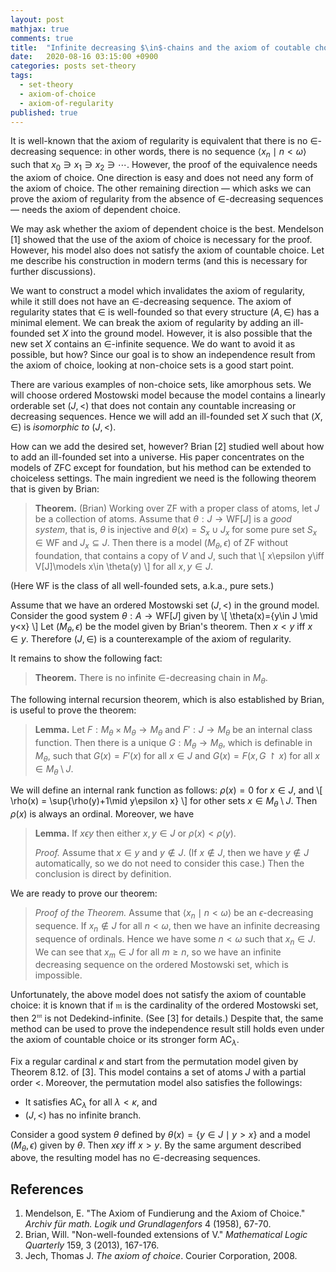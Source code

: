 ```yaml
---
layout: post
mathjax: true
comments: true
title:  "Infinite decreasing $\in$-chains and the axiom of coutable choice"
date:   2020-08-16 03:15:00 +0900
categories: posts set-theory
tags: 
  - set-theory
  - axiom-of-choice
  - axiom-of-regularity
published: true
---
```


It is well-known that the axiom of regularity is equivalent that there is no $\in$-decreasing sequence: in other words, there is no sequence $\langle x_n\mid n<\omega\rangle$ such that $x_0\ni x_1\ni x_2\ni\cdots$. However, the proof of the equivalence needs the axiom of choice. One direction is easy and does not need any form of the axiom of choice. The other remaining direction ― which asks we can prove the axiom of regularity from the absence of $\in$-decreasing sequences ― needs the axiom of dependent choice. 

We may ask whether the axiom of dependent choice is the best. Mendelson [1] showed that the use of the axiom of choice is necessary for the proof. However, his model also does not satisfy the axiom of countable choice. Let me describe his construction in modern terms (and this is necessary for further discussions).

We want to construct a model which invalidates the axiom of regularity, while it still does not have an $\in$-decreasing sequence. The axiom of regularity states that $\in$ is well-founded so that every structure $(A,\in)$ has a minimal element. We can break the axiom of regularity by adding an ill-founded set $X$ into the ground model. However, it is also possible that the new set $X$ contains an $\in$-infinite sequence. We do want to avoid it as possible, but how? Since our goal is to show an independence result from the axiom of choice, looking at non-choice sets is a good start point.

There are various examples of non-choice sets, like amorphous sets. We will choose ordered Mostowski model because the model contains a linearly orderable set $(J,<)$ that does not contain any countable increasing or decreasing sequences. Hence we will add an ill-founded set $X$ such that $(X,\in)$ is *isomorphic to* $(J,<)$.

How can we add the desired set, however? Brian [2] studied well about how to add an ill-founded set into a universe. His paper concentrates on the models of $\mathsf{ZFC}$ except for foundation, but his method can be extended to choiceless settings. The main ingredient we need is the following theorem that is given by Brian:
> **Theorem.** (Brian) Working over ZF with a proper class of atoms, let $J$ be a collection of atoms. Assume that $\theta: J \to \mathrm{WF}[J]$ is a *good system*, that is, $\theta$ is injective and $\theta(x)=S_x\cup J_x$ for some pure set $S_x\in \mathrm{WF}$ and $J_x\subseteq J$. Then there is a model $(M_\theta,\epsilon)$ of ZF without foundation, that contains a copy of $V$ and $J$, such that 
> \\[ x\epsilon y\iff V[J]\models x\in \theta(y) \\]
> for all $x,y\in J$.

(Here $\mathrm{WF}$ is the class of all well-founded sets, a.k.a., pure sets.)

Assume that we have an ordered Mostowski set $(J,<)$ in the ground model. Consider the good system $\theta:A\to \mathrm{WF}[J]$ given by
\\[ \theta(x)=\{y\in J \mid y<x\} \\]
Let $(M_\theta,\epsilon)$ be the model given by Brian's theorem. Then $x<y$ iff $x\in y$. Therefore $(J,\in)$ is a counterexample of the axiom of regularity.

It remains to show the following fact:
> **Theorem.** There is no infinite $\in$-decreasing chain in $M_\theta$.

The following internal recursion theorem, which is also established by Brian, is useful to prove the theorem:
> **Lemma.** Let $F:M_\theta\times M_\theta\to M_\theta$ and $F':J\to M_\theta$ be an internal class function. Then there is a unique $G:M_\theta\to M_\theta$, which is definable in $M_\theta$, such that $G(x)=F'(x)$ for all $x\in J$ and $G(x)=F(x, G\upharpoonright x)$ for all $x\in M_\theta\setminus J$.

We will define an internal rank function as follows: $\rho(x)=0$ for $x\in J$, and
\\[ \rho(x) = \sup\{\rho(y)+1\mid y\epsilon x\} \\]
for other sets $x\in M_\theta\setminus J$. Then $\rho(x)$ is always an ordinal. Moreover, we have

> **Lemma.** If $x\epsilon y$ then either $x,y\in J$ or $\rho(x)<\rho(y)$.
>
> *Proof.* Assume that $x\in y$ and $y\notin J$. (If $x\notin J$, then we have $y\notin J$ automatically, so we do not need to consider this case.) Then the conclusion is direct by definition.

We are ready to prove our theorem:
> *Proof of the Theorem.* Assume that $\langle x_n\mid n<\omega\rangle$ be an $\epsilon$-decreasing sequence. If $x_n\notin J$ for all $n<\omega$, then we have an infinite decreasing sequence of ordinals.
> Hence we have some $n<\omega$ such that $x_n\in J$. We can see that $x_m\in J$ for all $m\ge n$, so we have an infinite decreasing sequence on the ordered Mostowski set, which is impossible.

Unfortunately, the above model does not satisfy the axiom of countable choice: it is known that if $\mathfrak{m}$ is the cardinality of the ordered Mostowski set, then $2^\mathfrak{m}$ is not Dedekind-infinite. (See [3] for details.) Despite that, the same method can be used to prove the independence result still holds even under the axiom of countable choice or its stronger form $\mathsf{AC}_\lambda$.

Fix a regular cardinal $\kappa$ and start from the permutation model given by Theorem 8.12. of [3]. This model contains a set of atoms $J$ with a partial order $<$. Moreover, the permutation model also satisfies the followings:

* It satisfies $\mathsf{AC}_\lambda$ for all $\lambda<\kappa$, and
* $(J,<)$ has no infinite branch.

Consider a good system $\theta$ defined by $\theta(x)=\{y\in J\mid y>x\}$ and a model $(M_\theta,\epsilon)$ given by $\theta$. Then $x\epsilon y$ iff $x>y$. By the same argument described above, the resulting model has no $\in$-decreasing sequences.

References
-----

1. Mendelson, E. "The Axiom of Fundierung and the Axiom of Choice." *Archiv für math. Logik und Grundlagenfors* 4 (1958), 67-70.
1. Brian, Will. "Non-well-founded extensions of V." *Mathematical Logic Quarterly* 159, 3 (2013), 167-176.
1. Jech, Thomas J. *The axiom of choice*. Courier Corporation, 2008.